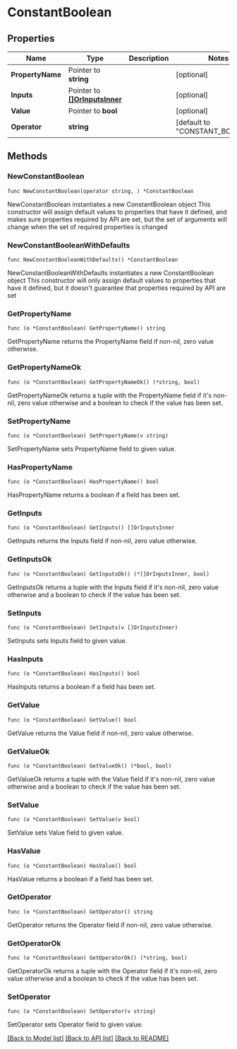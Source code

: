 # ConstantBoolean

## Properties

Name | Type | Description | Notes
------------ | ------------- | ------------- | -------------
**PropertyName** | Pointer to **string** |  | [optional] 
**Inputs** | Pointer to [**[]OrInputsInner**](OrInputsInner.md) |  | [optional] 
**Value** | Pointer to **bool** |  | [optional] 
**Operator** | **string** |  | [default to "CONSTANT_BOOLEAN"]

## Methods

### NewConstantBoolean

`func NewConstantBoolean(operator string, ) *ConstantBoolean`

NewConstantBoolean instantiates a new ConstantBoolean object
This constructor will assign default values to properties that have it defined,
and makes sure properties required by API are set, but the set of arguments
will change when the set of required properties is changed

### NewConstantBooleanWithDefaults

`func NewConstantBooleanWithDefaults() *ConstantBoolean`

NewConstantBooleanWithDefaults instantiates a new ConstantBoolean object
This constructor will only assign default values to properties that have it defined,
but it doesn't guarantee that properties required by API are set

### GetPropertyName

`func (o *ConstantBoolean) GetPropertyName() string`

GetPropertyName returns the PropertyName field if non-nil, zero value otherwise.

### GetPropertyNameOk

`func (o *ConstantBoolean) GetPropertyNameOk() (*string, bool)`

GetPropertyNameOk returns a tuple with the PropertyName field if it's non-nil, zero value otherwise
and a boolean to check if the value has been set.

### SetPropertyName

`func (o *ConstantBoolean) SetPropertyName(v string)`

SetPropertyName sets PropertyName field to given value.

### HasPropertyName

`func (o *ConstantBoolean) HasPropertyName() bool`

HasPropertyName returns a boolean if a field has been set.

### GetInputs

`func (o *ConstantBoolean) GetInputs() []OrInputsInner`

GetInputs returns the Inputs field if non-nil, zero value otherwise.

### GetInputsOk

`func (o *ConstantBoolean) GetInputsOk() (*[]OrInputsInner, bool)`

GetInputsOk returns a tuple with the Inputs field if it's non-nil, zero value otherwise
and a boolean to check if the value has been set.

### SetInputs

`func (o *ConstantBoolean) SetInputs(v []OrInputsInner)`

SetInputs sets Inputs field to given value.

### HasInputs

`func (o *ConstantBoolean) HasInputs() bool`

HasInputs returns a boolean if a field has been set.

### GetValue

`func (o *ConstantBoolean) GetValue() bool`

GetValue returns the Value field if non-nil, zero value otherwise.

### GetValueOk

`func (o *ConstantBoolean) GetValueOk() (*bool, bool)`

GetValueOk returns a tuple with the Value field if it's non-nil, zero value otherwise
and a boolean to check if the value has been set.

### SetValue

`func (o *ConstantBoolean) SetValue(v bool)`

SetValue sets Value field to given value.

### HasValue

`func (o *ConstantBoolean) HasValue() bool`

HasValue returns a boolean if a field has been set.

### GetOperator

`func (o *ConstantBoolean) GetOperator() string`

GetOperator returns the Operator field if non-nil, zero value otherwise.

### GetOperatorOk

`func (o *ConstantBoolean) GetOperatorOk() (*string, bool)`

GetOperatorOk returns a tuple with the Operator field if it's non-nil, zero value otherwise
and a boolean to check if the value has been set.

### SetOperator

`func (o *ConstantBoolean) SetOperator(v string)`

SetOperator sets Operator field to given value.



[[Back to Model list]](../README.md#documentation-for-models) [[Back to API list]](../README.md#documentation-for-api-endpoints) [[Back to README]](../README.md)


